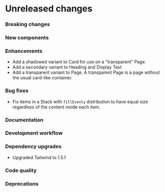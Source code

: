 # Unreleased changes

### Breaking changes

### New components

### Enhancements

- Add a shadowed variant to Card for use on a "transparent" Page.
- Add a secondary variant to Heading and Display Text
- Add a transparent variant to Page. A transparent Page is a page without the usual
  card-like container.

### Bug fixes

- Fix items in a Stack with `fillEvenly` distribution to have equal size regardless of the
  content inside each item.

### Documentation

### Development workflow

### Dependency upgrades

- Upgraded Tailwind to 1.5.1

### Code quality

### Deprecations

